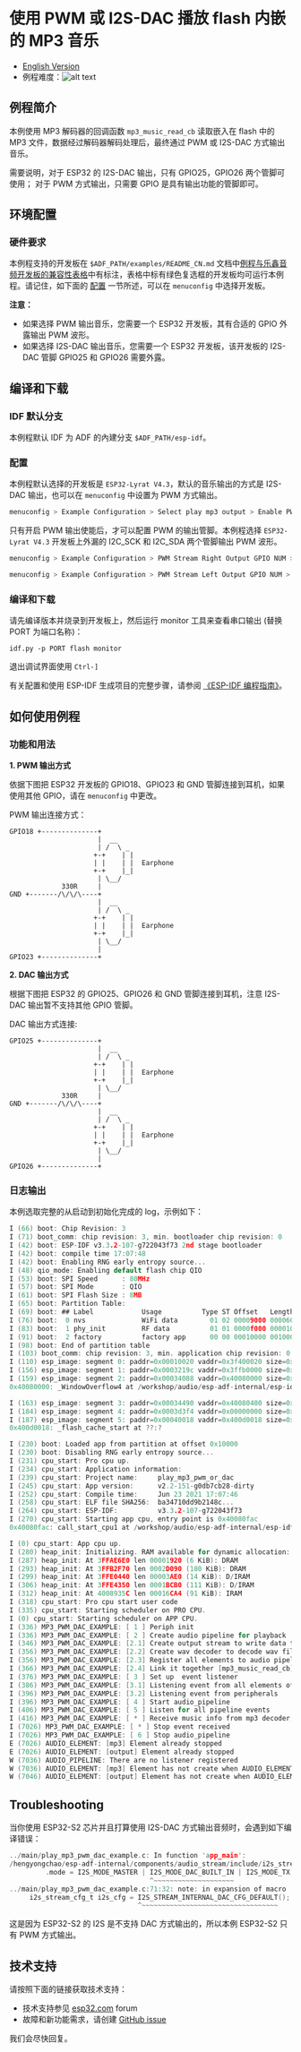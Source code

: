 # 使用 PWM 或 I2S-DAC 播放 flash 内嵌的 MP3 音乐

- [English Version](./README.md)
- 例程难度：![alt text](../../../docs/_static/level_basic.png "初级")


## 例程简介

本例使用 MP3 解码器的回调函数 `mp3_music_read_cb` 读取嵌入在 flash 中的 MP3 文件，数据经过解码器解码处理后，最终通过 PWM 或 I2S-DAC 方式输出音乐。

需要说明，对于 ESP32 的 I2S-DAC 输出，只有 GPIO25，GPIO26 两个管脚可使用； 对于 PWM 方式输出，只需要 GPIO 是具有输出功能的管脚即可。

## 环境配置

### 硬件要求

本例程支持的开发板在 `$ADF_PATH/examples/README_CN.md` 文档中[例程与乐鑫音频开发板的兼容性表格](../../README_CN.md#例程与乐鑫音频开发板的兼容性)中有标注，表格中标有绿色复选框的开发板均可运行本例程。请记住，如下面的 [配置](#配置) 一节所述，可以在 `menuconfig` 中选择开发板。


**注意：**
- 如果选择 PWM 输出音乐，您需要一个 ESP32 开发板，其有合适的 GPIO 外露输出 PWM 波形。
- 如果选择 I2S-DAC 输出音乐，您需要一个 ESP32 开发板，该开发板的 I2S-DAC 管脚 GPIO25 和 GPIO26 需要外露。


## 编译和下载

### IDF 默认分支
本例程默认 IDF 为 ADF 的內建分支 `$ADF_PATH/esp-idf`。

### 配置

本例程默认选择的开发板是 `ESP32-Lyrat V4.3`，默认的音乐输出的方式是 I2S-DAC 输出，也可以在 `menuconfig` 中设置为 PWM 方式输出。

```c
menuconfig > Example Configuration > Select play mp3 output > Enable PWM output
```

只有开启 PWM 输出使能后，才可以配置 PWM 的输出管脚。本例程选择 `ESP32-Lyrat V4.3` 开发板上外漏的 I2C_SCK 和 I2C_SDA 两个管脚输出 PWM 波形。

```c
menuconfig > Example Configuration > PWM Stream Right Output GPIO NUM > 18
```

```c
menuconfig > Example Configuration > PWM Stream Left Output GPIO NUM > 23
```

### 编译和下载
请先编译版本并烧录到开发板上，然后运行 monitor 工具来查看串口输出 (替换 PORT 为端口名称)：

```
idf.py -p PORT flash monitor
```

退出调试界面使用 ``Ctrl-]``

有关配置和使用 ESP-IDF 生成项目的完整步骤，请参阅 [《ESP-IDF 编程指南》](https://docs.espressif.com/projects/esp-idf/zh_CN/release-v4.2/esp32/index.html)。

## 如何使用例程
### 功能和用法

**1. PWM 输出方式**

依据下图把 ESP32 开发板的 GPIO18、GPIO23 和 GND 管脚连接到耳机，如果使用其他 GPIO，请在 `menuconfig` 中更改。


PWM 输出连接方式：

```
GPIO18 +--------------+
                      |  __  
                      | /  \ _
                     +-+    | |
                     | |    | |  Earphone
                     +-+    |_|
                      | \__/
             330R     |
GND +-------/\/\/\----+
                      |  __  
                      | /  \ _
                     +-+    | |
                     | |    | |  Earphone
                     +-+    |_|
                      | \__/
                      |
GPIO23 +--------------+
```                      

**2. DAC 输出方式**

根据下图把 ESP32 的 GPIO25、GPIO26 和 GND 管脚连接到耳机，注意 I2S-DAC 输出暂不支持其他 GPIO 管脚。

DAC 输出方式连接:

```
GPIO25 +--------------+
                      |  __  
                      | /  \ _
                     +-+    | |
                     | |    | |  Earphone
                     +-+    |_|
                      | \__/
             330R     |
GND +-------/\/\/\----+
                      |  __  
                      | /  \ _
                     +-+    | |
                     | |    | |  Earphone
                     +-+    |_|
                      | \__/
                      |
GPIO26 +--------------+
```     


### 日志输出
本例选取完整的从启动到初始化完成的 log，示例如下：

```c
I (66) boot: Chip Revision: 3
I (71) boot_comm: chip revision: 3, min. bootloader chip revision: 0
I (42) boot: ESP-IDF v3.3.2-107-g722043f73 2nd stage bootloader
I (42) boot: compile time 17:07:48
I (42) boot: Enabling RNG early entropy source...
I (48) qio_mode: Enabling default flash chip QIO
I (53) boot: SPI Speed      : 80MHz
I (57) boot: SPI Mode       : QIO
I (61) boot: SPI Flash Size : 8MB
I (65) boot: Partition Table:
I (69) boot: ## Label            Usage          Type ST Offset   Length
I (76) boot:  0 nvs              WiFi data        01 02 00009000 00006000
I (83) boot:  1 phy_init         RF data          01 01 0000f000 00001000
I (91) boot:  2 factory          factory app      00 00 00010000 00100000
I (98) boot: End of partition table
I (103) boot_comm: chip revision: 3, min. application chip revision: 0
I (110) esp_image: segment 0: paddr=0x00010020 vaddr=0x3f400020 size=0x22174 (139636) map
I (156) esp_image: segment 1: paddr=0x0003219c vaddr=0x3ffb0000 size=0x01ee4 (  7908) load
I (159) esp_image: segment 2: paddr=0x00034088 vaddr=0x40080000 size=0x00400 (  1024) load
0x40080000: _WindowOverflow4 at /workshop/audio/esp-adf-internal/esp-idf/components/freertos/xtensa_vectors.S:1779

I (163) esp_image: segment 3: paddr=0x00034490 vaddr=0x40080400 size=0x08f5c ( 36700) load
I (184) esp_image: segment 4: paddr=0x0003d3f4 vaddr=0x00000000 size=0x02c1c ( 11292) 
I (187) esp_image: segment 5: paddr=0x00040018 vaddr=0x400d0018 size=0x1ec20 (125984) map
0x400d0018: _flash_cache_start at ??:?

I (230) boot: Loaded app from partition at offset 0x10000
I (230) boot: Disabling RNG early entropy source...
I (231) cpu_start: Pro cpu up.
I (234) cpu_start: Application information:
I (239) cpu_start: Project name:     play_mp3_pwm_or_dac
I (245) cpu_start: App version:      v2.2-151-g0db7cb28-dirty
I (252) cpu_start: Compile time:     Jun 23 2021 17:07:46
I (258) cpu_start: ELF file SHA256:  ba34710dd9b2148c...
I (264) cpu_start: ESP-IDF:          v3.3.2-107-g722043f73
I (270) cpu_start: Starting app cpu, entry point is 0x40080fac
0x40080fac: call_start_cpu1 at /workshop/audio/esp-adf-internal/esp-idf/components/esp32/cpu_start.c:268

I (0) cpu_start: App cpu up.
I (280) heap_init: Initializing. RAM available for dynamic allocation:
I (287) heap_init: At 3FFAE6E0 len 00001920 (6 KiB): DRAM
I (293) heap_init: At 3FFB2F70 len 0002D090 (180 KiB): DRAM
I (299) heap_init: At 3FFE0440 len 00003AE0 (14 KiB): D/IRAM
I (306) heap_init: At 3FFE4350 len 0001BCB0 (111 KiB): D/IRAM
I (312) heap_init: At 4008935C len 00016CA4 (91 KiB): IRAM
I (318) cpu_start: Pro cpu start user code
I (335) cpu_start: Starting scheduler on PRO CPU.
I (0) cpu_start: Starting scheduler on APP CPU.
I (336) MP3_PWM_DAC_EXAMPLE: [ 1 ] Periph init
I (336) MP3_PWM_DAC_EXAMPLE: [ 2 ] Create audio pipeline for playback
I (346) MP3_PWM_DAC_EXAMPLE: [2.1] Create output stream to write data to codec chip
I (356) MP3_PWM_DAC_EXAMPLE: [2.2] Create wav decoder to decode wav file
I (356) MP3_PWM_DAC_EXAMPLE: [2.3] Register all elements to audio pipeline
I (366) MP3_PWM_DAC_EXAMPLE: [2.4] Link it together [mp3_music_read_cb]-->mp3_decoder-->output_stream-->[codec_chip]
I (376) MP3_PWM_DAC_EXAMPLE: [ 3 ] Set up  event listener
I (386) MP3_PWM_DAC_EXAMPLE: [3.1] Listening event from all elements of pipeline
I (396) MP3_PWM_DAC_EXAMPLE: [3.2] Listening event from peripherals
I (396) MP3_PWM_DAC_EXAMPLE: [ 4 ] Start audio_pipeline
I (406) MP3_PWM_DAC_EXAMPLE: [ 5 ] Listen for all pipeline events
I (416) MP3_PWM_DAC_EXAMPLE: [ * ] Receive music info from mp3 decoder, sample_rates=44100, bits=16, ch=2
I (7026) MP3_PWM_DAC_EXAMPLE: [ * ] Stop event received
I (7026) MP3_PWM_DAC_EXAMPLE: [ 6 ] Stop audio_pipeline
E (7026) AUDIO_ELEMENT: [mp3] Element already stopped
E (7026) AUDIO_ELEMENT: [output] Element already stopped
W (7036) AUDIO_PIPELINE: There are no listener registered
W (7036) AUDIO_ELEMENT: [mp3] Element has not create when AUDIO_ELEMENT_TERMINATE
W (7046) AUDIO_ELEMENT: [output] Element has not create when AUDIO_ELEMENT_TERMINATE

```

## Troubleshooting
当你使用 ESP32-S2 芯片并且打算使用 I2S-DAC 方式输出音频时，会遇到如下编译错误：
```c
../main/play_mp3_pwm_dac_example.c: In function 'app_main':
/hengyongchao/esp-adf-internal/components/audio_stream/include/i2s_stream.h:91:35: error: 'I2S_MODE_DAC_BUILT_IN' undeclared (first use in this function); did you mean 'I2S_OUT_DATA_BURST_EN'?
         .mode = I2S_MODE_MASTER | I2S_MODE_DAC_BUILT_IN | I2S_MODE_TX,          \
                                   ^~~~~~~~~~~~~~~~~~~~~
../main/play_mp3_pwm_dac_example.c:71:32: note: in expansion of macro 'I2S_STREAM_INTERNAL_DAC_CFG_DEFAULT'
     i2s_stream_cfg_t i2s_cfg = I2S_STREAM_INTERNAL_DAC_CFG_DEFAULT();
                                ^~~~~~~~~~~~~~~~~~~~~~~~~~~~~~~~~~~
```

这是因为 ESP32-S2 的 I2S 是不支持 DAC 方式输出的，所以本例 ESP32-S2 只有 PWM 方式输出。


## 技术支持
请按照下面的链接获取技术支持：

- 技术支持参见 [esp32.com](https://esp32.com/viewforum.php?f=20) forum
- 故障和新功能需求，请创建 [GitHub issue](https://github.com/espressif/esp-adf/issues)

我们会尽快回复。
